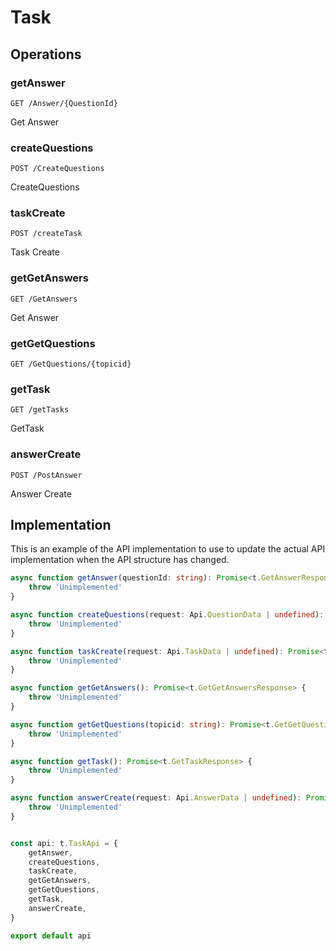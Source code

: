# Task

## Operations

### getAnswer

```http
GET /Answer/{QuestionId}
```

Get Answer

### createQuestions

```http
POST /CreateQuestions
```

CreateQuestions

### taskCreate

```http
POST /createTask
```

Task Create

### getGetAnswers

```http
GET /GetAnswers
```

Get Answer

### getGetQuestions

```http
GET /GetQuestions/{topicid}
```


### getTask

```http
GET /getTasks
```

GetTask

### answerCreate

```http
POST /PostAnswer
```

Answer Create

## Implementation

This is an example of the API implementation to use to update the actual API implementation
when the API structure has changed.

```typescript
async function getAnswer(questionId: string): Promise<t.GetAnswerResponse> {
	throw 'Unimplemented'
}

async function createQuestions(request: Api.QuestionData | undefined): Promise<t.CreateQuestionsResponse> {
	throw 'Unimplemented'
}

async function taskCreate(request: Api.TaskData | undefined): Promise<t.TaskCreateResponse> {
	throw 'Unimplemented'
}

async function getGetAnswers(): Promise<t.GetGetAnswersResponse> {
	throw 'Unimplemented'
}

async function getGetQuestions(topicid: string): Promise<t.GetGetQuestionsResponse> {
	throw 'Unimplemented'
}

async function getTask(): Promise<t.GetTaskResponse> {
	throw 'Unimplemented'
}

async function answerCreate(request: Api.AnswerData | undefined): Promise<t.AnswerCreateResponse> {
	throw 'Unimplemented'
}


const api: t.TaskApi = {
	getAnswer,
	createQuestions,
	taskCreate,
	getGetAnswers,
	getGetQuestions,
	getTask,
	answerCreate,
}

export default api
```
